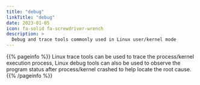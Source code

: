 ```yaml
---
title: "debug"
linkTitle: "debug"
date: 2023-01-05
icon: fa-solid fa-screwdriver-wrench
description: >
  Debug and trace tools commonly used in Linux user/kernel mode
---
```


{{% pageinfo %}}
Linux trace tools can be used to trace the process/kernel execution process, Linux debug tools can also be used to observe the program status after process/kernel crashed to help locate the root cause.
{{% /pageinfo %}}
